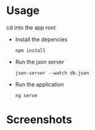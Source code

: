 # Usage
cd into the app root

- Install the depencies

  `npm install` 

- Run the json server

  `json-server --watch db.json`

- Run the application 

  `ng serve`

# Screenshots
